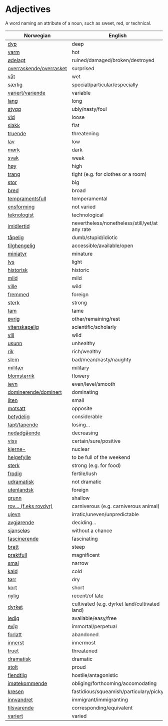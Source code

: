 # Adjectives

A word naming an attribute of a noun, such as sweet, red, or technical.

| Norwegian | English |
| --- | --- |
| [dyp](https://www.ordnett.no/search?language=no&phrase=dyp) | deep |
| [varm](https://www.ordnett.no/search?language=no&phrase=varm) | hot |
| [ødelagt](https://www.ordnett.no/search?language=no&phrase=ødelagt) | ruined/damaged/broken/destroyed |
| [overraskende/overrasket](https://www.ordnett.no/search?language=no&phrase=overraskende/overrasket) | surprised |
| [våt](https://www.ordnett.no/search?language=no&phrase=våt) | wet |
| [særlig](https://www.ordnett.no/search?language=no&phrase=særlig) | special/particular/especially |
| [variert/variende](https://www.ordnett.no/search?language=no&phrase=variert/variende) | variable |
| [lang](https://www.ordnett.no/search?language=no&phrase=lang) | long |
| [stygg](https://www.ordnett.no/search?language=no&phrase=stygg) | ubly/nasty/foul |
| [vid](https://www.ordnett.no/search?language=no&phrase=vid) | loose |
| [slakk](https://www.ordnett.no/search?language=no&phrase=slakk) | flat |
| [truende](https://www.ordnett.no/search?language=no&phrase=truende) | threatening |
| [lav](https://www.ordnett.no/search?language=no&phrase=lav) | low |
| [mørk](https://www.ordnett.no/search?language=no&phrase=mørk) | dark |
| [svak](https://www.ordnett.no/search?language=no&phrase=svak) | weak |
| [høy](https://www.ordnett.no/search?language=no&phrase=høy) | high |
| [trang](https://www.ordnett.no/search?language=no&phrase=trang) | tight (e.g. for clothes or a room) |
| [stor](https://www.ordnett.no/search?language=no&phrase=stor) | big |
| [bred](https://www.ordnett.no/search?language=no&phrase=bred) | broad |
| [tempramentsfull](https://www.ordnett.no/search?language=no&phrase=tempramentsfull) | temperamental |
| [ensforming](https://www.ordnett.no/search?language=no&phrase=ensforming) | not varied |
| [teknologist](https://www.ordnett.no/search?language=no&phrase=teknologist) | technological |
| [imidlertid](https://www.ordnett.no/search?language=no&phrase=imidlertid) | nevertheless/nonetheless/still/yet/at any rate |
| [tåpelig](https://www.ordnett.no/search?language=no&phrase=tåpelig) | dumb/stupid/idiotic |
| [tilghengelig](https://www.ordnett.no/search?language=no&phrase=tilghengelig) | accessible/available/open |
| [miniatyr](https://www.ordnett.no/search?language=no&phrase=miniatyr) | minature |
| [lys](https://www.ordnett.no/search?language=no&phrase=lys) | light |
| [historisk](https://www.ordnett.no/search?language=no&phrase=historisk) | historic |
| [mild](https://www.ordnett.no/search?language=no&phrase=mild) | mild |
| [ville](https://www.ordnett.no/search?language=no&phrase=ville) | wild |
| [fremmed](https://www.ordnett.no/search?language=no&phrase=fremmed) | foreign |
| [sterk](https://www.ordnett.no/search?language=no&phrase=sterk) | strong |
| [tam](https://www.ordnett.no/search?language=no&phrase=tam) | tame |
| [øvrig](https://www.ordnett.no/search?language=no&phrase=øvrig) | other/remaining/rest |
| [vitenskapelig](https://www.ordnett.no/search?language=no&phrase=vitenskapelig) | scientific/scholarly |
| [vill](https://www.ordnett.no/search?language=no&phrase=vill) | wild |
| [usunn](https://www.ordnett.no/search?language=no&phrase=usunn) | unhealthy |
| [rik](https://www.ordnett.no/search?language=no&phrase=rik) | rich/wealthy |
| [slem](https://www.ordnett.no/search?language=no&phrase=slem) | bad/mean/nasty/naughty |
| [militær](https://www.ordnett.no/search?language=no&phrase=militær) | military |
| [blomsterrik](https://www.ordnett.no/search?language=no&phrase=blomsterrik) | flowery |
| [jevn](https://www.ordnett.no/search?language=no&phrase=jevn) | even/level/smooth |
| [dominerende/dominert](https://www.ordnett.no/search?language=no&phrase=dominerende/dominert) | dominating |
| [liten](https://www.ordnett.no/search?language=no&phrase=liten) | small |
| [motsatt](https://www.ordnett.no/search?language=no&phrase=motsatt) | opposite |
| [betydelig](https://www.ordnett.no/search?language=no&phrase=betydelig) | considerable |
| [tapt/tapende](https://www.ordnett.no/search?language=no&phrase=tapt/tapende) | losing... |
| [nedadgående](https://www.ordnett.no/search?language=no&phrase=nedadgående) | decreasing |
| [viss](https://www.ordnett.no/search?language=no&phrase=viss) | certain/sure/positive |
| [kjerne-](https://www.ordnett.no/search?language=no&phrase=kjerne-) | nuclear |
| [helgefylle](https://www.ordnett.no/search?language=no&phrase=helgefylle) | to be full of the weekend |
| [sterk](https://www.ordnett.no/search?language=no&phrase=sterk) | strong (e.g. for food) |
| [frodig](https://www.ordnett.no/search?language=no&phrase=frodig) | fertile/lush |
| [udramatisk](https://www.ordnett.no/search?language=no&phrase=udramatisk) | not dramatic |
| [utenlandsk](https://www.ordnett.no/search?language=no&phrase=utenlandsk) | foreign |
| [grunn](https://www.ordnett.no/search?language=no&phrase=grunn) | shallow |
| [rov... (f.eks rovdyr)](https://www.ordnett.no/search?language=no&phrase=rov...%20(f.eks%20rovdyr)) | carniverous (e.g. carniverous animal) |
| [ujevn](https://www.ordnett.no/search?language=no&phrase=ujevn) | irratic/uneven/unpredictable |
| [avgjørende](https://www.ordnett.no/search?language=no&phrase=avgjørende) | deciding... |
| [sjanseløs](https://www.ordnett.no/search?language=no&phrase=sjanseløs) | without a chance |
| [fascinerende](https://www.ordnett.no/search?language=no&phrase=fascinerende) | fascinating |
| [bratt](https://www.ordnett.no/search?language=no&phrase=bratt) | steep |
| [praktfull](https://www.ordnett.no/search?language=no&phrase=praktfull) | magnificent |
| [smal](https://www.ordnett.no/search?language=no&phrase=smal) | narrow |
| [kald](https://www.ordnett.no/search?language=no&phrase=kald) | cold |
| [tørr](https://www.ordnett.no/search?language=no&phrase=tørr) | dry |
| [kort](https://www.ordnett.no/search?language=no&phrase=kort) | short |
| [nylig](https://www.ordnett.no/search?language=no&phrase=nylig) | recent/of late |
| [dyrket](https://www.ordnett.no/search?language=no&phrase=dyrket) | cultivated (e.g. dyrket land/cultivated land) |
| [ledig](https://www.ordnett.no/search?language=no&phrase=ledig) | available/easy/free |
| [evig](https://www.ordnett.no/search?language=no&phrase=evig) | immortal/perpetual |
| [forlatt](https://www.ordnett.no/search?language=no&phrase=forlatt) | abandoned |
| [innerst](https://www.ordnett.no/search?language=no&phrase=innerst) | innermost |
| [truet](https://www.ordnett.no/search?language=no&phrase=truet) | threatened |
| [dramatisk](https://www.ordnett.no/search?language=no&phrase=dramatisk) | dramatic |
| [stolt](https://www.ordnett.no/search?language=no&phrase=stolt) | proud |
| [fiendtlig](https://www.ordnett.no/search?language=no&phrase=fiendtlig) | hostile/antagonistic |
| [imøtekommende](https://www.ordnett.no/search?language=no&phrase=imøtekommende) | obliging/forthcoming/accomodating |
| [kresen](https://www.ordnett.no/search?language=no&phrase=kresen) | fastidious/squeamish/particulary/picky |
| [innvandret](https://www.ordnett.no/search?language=no&phrase=innvandret) | immigrant/immigranting |
| [tilsvarende](https://www.ordnett.no/search?language=no&phrase=tilsvarende) | corresponding/equivalent |
| [variert](https://www.ordnett.no/search?language=no&phrase=variert) | varied |

